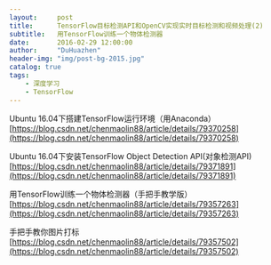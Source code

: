 ```yaml
---
layout:     post
title:      TensorFlow目标检测API和OpenCV实现实时目标检测和视频处理(2)
subtitle:   用TensorFlow训练一个物体检测器
date:       2016-02-29 12:00:00
author:     "DuHuazhen"
header-img: "img/post-bg-2015.jpg"
catalog: true
tags:
    - 深度学习
    - TensorFlow
---
```


Ubuntu 16.04下搭建TensorFlow运行环境（用Anaconda） [https://blog.csdn.net/chenmaolin88/article/details/79370258](https://blog.csdn.net/chenmaolin88/article/details/79370258)  

Ubuntu 16.04下安装TensorFlow Object Detection API(对象检测API)[https://blog.csdn.net/chenmaolin88/article/details/79371891](https://blog.csdn.net/chenmaolin88/article/details/79371891)  

用TensorFlow训练一个物体检测器（手把手教学版）[https://blog.csdn.net/chenmaolin88/article/details/79357263](https://blog.csdn.net/chenmaolin88/article/details/79357263)  

手把手教你图片打标 [https://blog.csdn.net/chenmaolin88/article/details/79357502](https://blog.csdn.net/chenmaolin88/article/details/79357502)  
